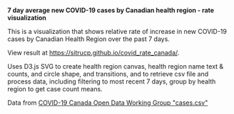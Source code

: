 **7 day average new COVID-19 cases by Canadian health region - rate visualization**

This is a visualization that shows relative rate of increase in new COVID-19 cases by Canadian Health Region over the past 7 days.

View result at <a href="https://sitrucp.github.io/covid_rate_canada/" target="_blank">https://sitrucp.github.io/covid_rate_canada/</a>.

Uses D3.js SVG to create health region canvas, health region name text & counts, and circle shape, and transitions, and to retrieve csv file and process data, including filtering to most recent 7 days, group by health region to get case count means.

Data from <a href="https://github.com/ishaberry/Covid19Canada" target="_blank">COVID-19 Canada Open Data Working Group "cases.csv"</a>